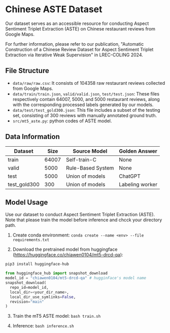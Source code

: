 # Chinese ASTE Dataset
Our dataset serves as an accessible resource for conducting Aspect Sentiment Triplet Extraction (ASTE) on Chinese restaurant reviews from Google Maps.

For further information, please refer to our publication, "Automatic Construction of a Chinese Review Dataset for Aspect Sentiment Triplet Extraction via Iterative Weak Supervision" in LREC-COLING 2024.


## File Structure
- `data/raw/raw.csv`: It consists of 104358 raw restaurant reviews collected from Google Maps.
- `data/train/train.json`, `valid/valid.json`, `test/test.json`: These files respectively contain 64007, 5000, and 5000 restaurant reviews, along with the corresponding processed labels generated by our models.
- `data/test/test_gold300.json`: This file includes a subset of the testing set, consisting of 300 reviews with manually annotated ground truth.
- `src/mt5_aste.py`: python codes of ASTE model.


## Data Information
|Dataset|Size|Source Model|Golden Answer|
|-------|----|------------|---------|
|train|64007|Self-train-C|None|
|valid|5000|Rule-Based System|None|
|test|5000|Union of models|ChatGPT|
|test_gold300|300|Union of models|Labeling worker|


## Model Usage
Use our dataset to conduct Aspect Sentiment Triplet Extraction (ASTE). Note that please train the model before inference and chcck your directory path.
1. Create conda environment:
`conda create --name <env> --file requirements.txt`

2. Download the pretrained model from huggingface (https://huggingface.co/chiawen0104/mt5-drcd-qa):
  ```bash
  pip3 install huggingface-hub
  ```
  ```python
  from huggingface_hub import snapshot_download
  model_id = "chiawen0104/mt5-drcd-qa" # hugginFace's model name
  snapshot_download(
    repo_id=model_id,
    local_dir=<your_dir_name>,
    local_dir_use_symlinks=False,
    revision="main"
  )
  ```

3. Train the mT5 ASTE model:
`bash train.sh`

4. Inference:
`bash inference.sh`
